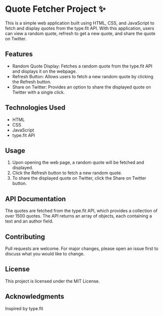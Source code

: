 # Quote Fetcher Project ✨
This is a simple web application built using HTML, CSS, and JavaScript to fetch and display quotes from the type.fit API. With this application, users can view a random quote, refresh to get a new quote, and share the quote on Twitter.

## Features
- Random Quote Display: Fetches a random quote from the type.fit API and displays it on the webpage.
- Refresh Button: Allows users to fetch a new random quote by clicking the Refresh button.
- Share on Twitter: Provides an option to share the displayed quote on Twitter with a single click.

## Technologies Used
- HTML
- CSS
- JavaScript
- type.fit API

## Usage
1. Upon opening the web page, a random quote will be fetched and displayed.
2. Click the Refresh button to fetch a new random quote.
3. To share the displayed quote on Twitter, click the Share on Twitter button.

## API Documentation
The quotes are fetched from the type.fit API, which provides a collection of over 1500 quotes. The API returns an array of objects, each containing a text and an author field.

## Contributing
Pull requests are welcome. For major changes, please open an issue first to discuss what you would like to change.

## License
This project is licensed under the MIT License.

## Acknowledgments
Inspired by type.fit

